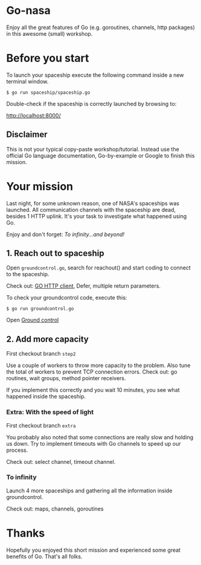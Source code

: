 # Go-nasa

Enjoy all the great features of Go (e.g. goroutines, channels, http packages) in this awesome (small) workshop.

# Before you start

To launch your spaceship execute the following command inside a new terminal window.

```
$ go run spaceship/spaceship.go
```

Double-check if the spaceship is correctly launched by browsing to:

[http://localhost:8000/](http://localhost:8000/)

## Disclaimer
This is not your typical copy-paste workshop/tutorial.
Instead use the official Go language documentation, Go-by-example or Google to finish this mission.

# Your mission

Last night, for some unknown reason, one of NASA's spaceships was launched.
All communication channels with the spaceship are dead, besides 1 HTTP uplink.
It's your task to investigate what happened using Go.
 
Enjoy and don't forget: *To infinity…and beyond!*

## 1. Reach out to spaceship

Open ```groundcontrol.go```, search for reachout() and start coding to connect to the spaceship.

Check out: [GO HTTP client](https://golang.org/src/net/http/client.go), Defer, multiple return parameters.

To check your groundcontrol code, execute this:
```
$ go run groundcontrol.go
```
Open [Ground control](http://localhost:8001/)

## 2. Add more capacity
First checkout branch ```step2```

Use a couple of workers to throw more capacity to the problem. Also tune the total of workers to prevent TCP connection errors.
Check out: go routines, wait groups, method pointer receivers.

If you implement this correctly and you wait 10 minutes, you see what happened inside the spaceship.  
 
### Extra: With the speed of light
First checkout branch ```extra```

You probably also noted that some connections are really slow and holding us down. 
Try to implement timeouts with Go channels to speed up our process.

Check out: select channel, timeout channel.

### To infinity
Launch 4 more spaceships and gathering all the information inside groundcontrol.

Check out: maps, channels, goroutines

# Thanks

Hopefully you enjoyed this short mission and experienced some great benefits of Go.
That's all folks.
